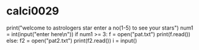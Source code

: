 # calci0029
print("welcome to astrologers star enter a no(1-5) to see your stars")
num1 = int(input("enter here\n"))
if num1 >= 3:
    f = open("pat.txt")
    print(f.read())
else:
    f2 = open("pat2.txt")
    print(f2.read())
    i = input()

